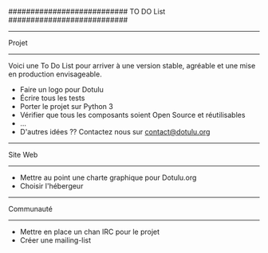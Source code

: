 ###########################
TO DO List
###########################

******
Projet
******

Voici une To Do List pour arriver à une version stable, agréable et une mise en production envisageable. 

* Faire un logo pour Dotulu
* Écrire tous les tests
* Porter le projet sur Python 3
* Vérifier que tous les composants soient Open Source et réutilisables
* ...
* D'autres idées ?? Contactez nous sur contact@dotulu.org
 

********
Site Web
********

* Mettre au point une charte graphique pour Dotulu.org
* Choisir l'hébergeur

**********
Communauté
**********
 
* Mettre en place un chan IRC pour le projet
* Créer une mailing-list 


